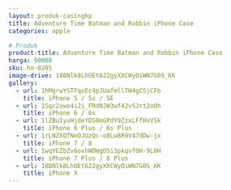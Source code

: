 ```yaml
---
layout: produk-casinghp
title: Adventure Time Batman and Robbin iPhone Case
categories: apple

# Produk
product-title: Adventure Time Batman and Robbin iPhone Case
harga: 90000
sku: hn-0205
image-drive: 18BNlk8LhOEt622gyXXCWyOiWN7G0S_KK
gallery:
  - url: 1hMgrwYSTFqoEc4pJUafmllTW4gC5jCFb
    title: iPhone 5 / 5s / SE
  - url: 1Sqc2xwo4i2i_FRdNJW3wf42vSJrt2oOh
    title: iPhone 6 / 6s
  - url: 1lZBuIyuHjdeYDS0mGPdY9ZzxLFfHvVSk
    title: iPhone 6 Plus / 6s Plus
  - url: 1rLNZXQTNeOJUzQc-o8Lw8R9V47dDw-jx
    title: iPhone 7 / 8
  - url: 1wqYEZbZv6oxhWDWgD5i3pkqvf0H-9L0H
    title: iPhone 7 Plus / 8 Plus
  - url: 18BNlk8LhOEt622gyXXCWyOiWN7G0S_KK
    title: iPhone X
---
```

